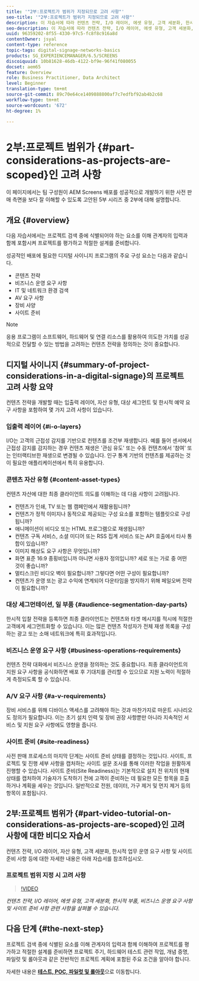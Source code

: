 ```yaml
---
title: '"2부:프로젝트가 범위가 지정되므로 고려 사항"'
seo-title: '"2부:프로젝트가 범위가 지정되므로 고려 사항"'
description: 이 자습서에 따라 컨텐츠 전략, I/O 레이어, 에셋 유형, 고객 세분화, 한시적 부품, 비즈니스 작업 요구 사항 및 사이트 준비 사항 관련 사항을 살펴볼 수 있습니다.
seo-description: 이 자습서에 따라 컨텐츠 전략, I/O 레이어, 에셋 유형, 고객 세분화, 한시적 부품, 비즈니스 작업 요구 사항 및 사이트 준비 사항 관련 사항을 살펴볼 수 있습니다.
uuid: 96359202-8f55-4330-97c5-fc8f8c916a8d
contentOwner: jsyal
content-type: reference
topic-tags: digital-signage-networks-basics
products: SG_EXPERIENCEMANAGER/6.5/SCREENS
discoiquuid: 10b81628-46db-4122-bf9e-96f41f080055
docset: aem65
feature: Overview
role: Business Practitioner, Data Architect
level: Beginner
translation-type: tm+mt
source-git-commit: 89c70e64ce1409888800af7c7edfbf92ab4b2c68
workflow-type: tm+mt
source-wordcount: '672'
ht-degree: 1%

---
```



# 2부:프로젝트 범위가 {#part-considerations-as-projects-are-scoped}인 고려 사항

이 페이지에서는 팀 구성원이 AEM Screens 배포를 성공적으로 개발하기 위한 사전 판매 측면을 보다 잘 이해할 수 있도록 고안된 5부 시리즈 중 2부에 대해 설명합니다.

## 개요 {#overview}

다음 자습서에서는 프로젝트 검색 중에 식별되어야 하는 요소를 이해 관계자의 입력과 함께 포함시켜 프로젝트를 평가하고 적절한 설계를 준비합니다.

성공적인 배포에 필요한 디지털 사이니지 프로그램의 주요 구성 요소는 다음과 같습니다.

* 콘텐츠 전략
* 비즈니스 운영 요구 사항
* IT 및 네트워크 환경 검색
* AV 요구 사항
* 장비 사양
* 사이트 준비

>[!NOTE]
>
>응용 프로그램이 소프트웨어, 하드웨어 및 연결 리소스를 활용하여 의도한 가치를 성공적으로 전달할 수 있는 방법을 고려하는 컨텐츠 전략을 정의하는 것이 중요합니다.

## 디지털 사이니지 {#summary-of-project-considerations-in-a-digital-signage}의 프로젝트 고려 사항 요약

컨텐츠 전략을 개발할 때는 입출력 레이어, 자산 유형, 대상 세그먼트 및 한시적 예약 요구 사항을 포함하여 몇 가지 고려 사항이 있습니다.

### 입출력 레이어 {#i-o-layers}

I/O는 고객의 근접성 감지를 기반으로 컨텐츠를 조건부 재생합니다. 예를 들어 센서에서 근접성 감지를 감지하는 경우 컨텐츠 재생은 &#39;관심 유도&#39; 또는 수동 컨텐츠에서 &#39;참여&#39; 또는 인터랙티브한 재생으로 변경될 수 있습니다. 인구 통계 기반의 컨텐츠를 제공하는 것이 필요한 애플리케이션에서 특히 유용합니다.

### 콘텐츠 자산 유형 {#content-asset-types}

컨텐츠 자산에 대한 최종 클라이언트 의도를 이해하는 데 다음 사항이 고려됩니다.

* 컨텐츠가 인쇄, TV 또는 웹 캠페인에서 재활용됩니까?
* 컨텐츠가 정적 이미지나 동적으로 제공되는 구성 요소를 포함하는 템플릿으로 구성됩니까?
* 애니메이션이 비디오 또는 HTML 프로그램으로 재생됩니까?
* 컨텐츠 구독 서비스, 소셜 미디어 또는 RSS 집계 서비스 또는 API 호출에서 타사 통합이 있습니까?
* 이미지 해상도 요구 사항은 무엇입니까?
* 화면 표준 16:9 종횡비입니까 아니면 사용자 정의입니까? 세로 또는 가로 중 어떤 것이 좋습니까?
* 멀티스크린 비디오 벽이 필요합니까? 그렇다면 어떤 구성이 필요합니까?
* 컨텐츠가 운영 또는 광고 수익에 연계되어 다운타임을 방지하기 위해 페일오버 전략이 필요합니까?

### 대상 세그먼테이션, 일 부품 {#audience-segmentation-day-parts}

한시적 입찰 전략을 등록하면 최종 클라이언트는 컨텐츠와 타겟 메시지를 적시에 적절한 고객에게 세그먼트화할 수 있습니다. 이는 많은 컨텐츠 작성자가 전체 재생 목록을 구성하는 광고 또는 소매 네트워크에 특히 효과적입니다.

### 비즈니스 운영 요구 사항 {#business-operations-requirements}

컨텐츠 전략 대화에서 비즈니스 운영을 정의하는 것도 중요합니다. 최종 클라이언트의 지원 요구 사항을 공식화하면 배포 후 기대치를 관리할 수 있으므로 지원 노력이 적절하게 측정되도록 할 수 있습니다.

### A/V 요구 사항 {#a-v-requirements}

장비 서비스를 위해 디바이스 액세스를 고려해야 하는 것과 마찬가지로 마운트 시나리오도 정의가 필요합니다. 이는 초기 설치 인력 및 장비 권장 사항뿐만 아니라 지속적인 서비스 및 지원 요구 사항에도 영향을 줍니다.

### 사이트 준비 {#site-readiness}

사전 판매 프로세스의 마지막 단계는 사이트 준비 상태를 결정하는 것입니다. 사이트, 프로젝트 및 진행 세부 사항을 캡처하는 사이트 설문 조사를 통해 이러한 작업을 원활하게 진행할 수 있습니다. 사이트 준비(Site Readiness)는 기본적으로 설치 전 위치의 현재 상태를 캡처하여 기술자가 도착하기 전에 고객이 준비하는 데 필요한 모든 항목을 호출하거나 계획을 세우는 것입니다. 일반적으로 전원, 데이터, 가구 제거 및 먼지 제거 등의 항목이 포함됩니다.

## 2부:프로젝트 범위가 {#part-video-tutorial-on-considerations-as-projects-are-scoped}인 고려 사항에 대한 비디오 자습서

컨텐츠 전략, I/O 레이어, 자산 유형, 고객 세분화, 한시적 업무 운영 요구 사항 및 사이트 준비 사항 등에 대한 자세한 내용은 아래 자습서를 참조하십시오.

### 프로젝트 범위 지정 시 고려 사항

>[!VIDEO](https://video.tv.adobe.com/v/28380)

*컨텐츠 전략, I/O 레이어, 에셋 유형, 고객 세분화, 한시적 부품, 비즈니스 운영 요구 사항 및 사이트 준비 사항 관련 사항을 살펴볼 수 있습니다.*

## 다음 단계 {#the-next-step}

프로젝트 검색 중에 식별된 요소를 이해 관계자의 입력과 함께 이해하여 프로젝트를 평가하고 적절한 설계를 준비하면 프로젝트 주기, 하드웨어 테스트 관련 작업, 개념 증명, 파일럿 및 롤아웃과 같은 전반적인 프로젝트 계획에 포함된 주요 조건을 알아야 합니다.

자세한 내용은 **[테스트, POC, 파일럿 및 롤아웃](testing-pocs-pilots-rollouts.md)**&#x200B;으로 이동합니다.
